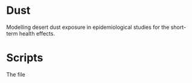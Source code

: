 # Dust
Modelling desert dust exposure in epidemiological studies for the short-term health effects.
<br>
# Scripts
The file 
